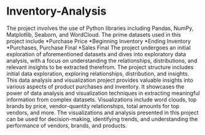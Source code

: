 # Inventory-Analysis
The project involves the use of Python libraries including Pandas, NumPy, Matplotlib, Seaborn, and WordCloud.
The prime datasets used in this project include
  *Purchase Price
  *Beginning Inventory
  *Ending Inventory
  *Purchases, Purchase Final
  *Sales Final
The project undergoes an initial exploration of aforementioned datasets and dives into exploratory data analysis, with a focus on understanding the relationships, distributions, and relevant insights to be extracted therefrom. 
The project structure includes initial data exploration, exploring relationships, distribution, and insights.
This data analysis and visualization project provides valuable insights into various aspects of product purchases and inventory. It showcases the power of data analysis and visualization techniques in extracting meaningful information from complex datasets. Visualizations include word clouds, top brands by price, vendor-quantity relationships, total amounts for top vendors, and more. The visualizations and analysis presented in this project can be used for decision-making, identifying trends, and understanding the performance of vendors, brands, and products.
